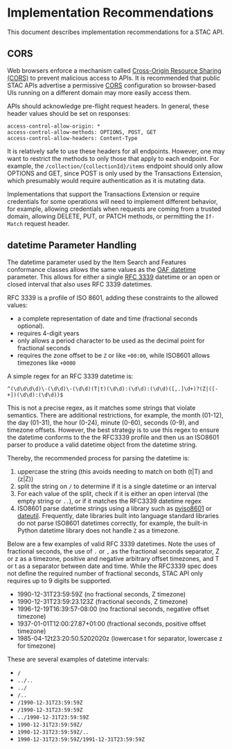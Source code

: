 # Implementation Recommendations

This document describes implementation recommendations for a STAC API.

## CORS

Web browsers enforce a mechanism called [Cross-Origin Resource Sharing (CORS)](https://developer.mozilla.org/en-US/docs/Web/HTTP/CORS) to prevent 
malicious access to APIs. It is recommended that public STAC APIs advertise a permissive [CORS](https://developer.mozilla.org/en-US/docs/Web/HTTP/CORS) 
configuration so browser-based UIs running on a different domain may more easily access them.

APIs should acknowledge pre-flight request headers. In general, these header values should be set on responses:

```http
access-control-allow-origin: *
access-control-allow-methods: OPTIONS, POST, GET
access-control-allow-headers: Content-Type
```

It is relatively safe to use these headers for all endpoints. However, one may want to restrict the methods to 
only those that apply to each endpoint. For example, the `/collection/{collectionId}/items` endpoint should 
only allow OPTIONS and GET, since POST is only used by the Transactions Extension, which presumably would 
require authentication as it is mutating data. 

Implementations that support the Transactions Extension or require credentials for some operations will need to 
implement different behavior, for example, allowing credentials when requests are coming from a trusted domain, 
allowing DELETE, PUT, or PATCH methods, or 
permitting the `If-Match` request header.

## datetime Parameter Handling

The datetime parameter used by the Item Search and Features conformance classes allows the same values as the 
[OAF datetime](http://docs.opengeospatial.org/is/17-069r3/17-069r3.html#_parameter_datetime) parameter. This allows for 
either a single [RFC 3339](https://datatracker.ietf.org/doc/html/rfc3339) datetime or an open or closed interval that also 
uses RFC 3339 datetimes.

RFC 3339 is a profile of ISO 8601, adding these constraints to the allowed values:
- a complete representation of date and time (fractional seconds optional).
- requires 4-digit years
- only allows a period character to be used as the decimal point for fractional seconds
- requires the zone offset to be `Z` or like `+00:00`, while ISO8601 allows timezones like `+0000`

A simple regex for an RFC 3339 datetime is:

```
^(\d\d\d\d)\-(\d\d)\-(\d\d)(T|t)(\d\d):(\d\d):(\d\d)([,.]\d+)?(Z|([-+])(\d\d):(\d\d))$
```

This is not a precise regex, as it matches some strings that violate semantics. There are additional restrictions, for example, 
the month (01-12), the day (01-31), the hour (0-24), minute (0-60), seconds (0-9), and timezone offsets.  However, the best 
strategy is to use this regex to ensure the datetime conforms to the the RFC3339 profile and then us an ISO8601 parser to produce
a valid datetime object from the datetime string.

Thereby, the recommended process for parsing the datetime is:

1. uppercase the string (this avoids needing to match on both (t|T) and (z|Z))
2. split the string on `/` to determine if it is a single datetime or an interval
3. For each value of the split, check if it is either an open interval (the empty string or `..`), or if it matches the RFC3339 datetime regex
5. ISO8601 parse datetime strings using a library such as [pyiso8601](https://github.com/micktwomey/pyiso8601) or 
   [dateutil](https://dateutil.readthedocs.io/en/stable/parser.html#dateutil.parser.isoparse). Frequently, date libraries built into language standard libraries do not parse ISO8601 datetimes correctly, for example, the built-in Python datetime library does not handle `Z` as a timezone.

Below are a few examples of valid RFC 3339 datetimes. Note the uses of fractional seconds, the use of `.` or
 `,` as the fractional seconds separator, Z or z as a timezone, 
positive and negative arbitrary offset timezones, and T or t as a separator between date and time. While 
the RFC3339 spec does not define the required number of fractional seconds, STAC API only requires up to 
9 digits be supported.

- 1990-12-31T23:59:59Z (no fractional seconds, Z timezone)
- 1990-12-31T23:59:23.123Z (fractional seconds, Z timezone)
- 1996-12-19T16:39:57-08:00 (no fractional seconds, negative offset timezone)
- 1937-01-01T12:00:27.87+01:00 (fractional seconds, positive offset timezone)
- 1985-04-12t23:20:50.5202020z (lowercase t for separator, lowercase z for timezone)

These are several examples of datetime intervals:

- `/`
- `../..`
- `../`
- `/..`
- `/1990-12-31T23:59:59Z`
- `/1990-12-31T23:59:59Z`
- `../1990-12-31T23:59:59Z`
- `1990-12-31T23:59:59Z/`
- `1990-12-31T23:59:59Z/..`
- `1990-12-31T23:59:59Z/1991-12-31T23:59:59Z`